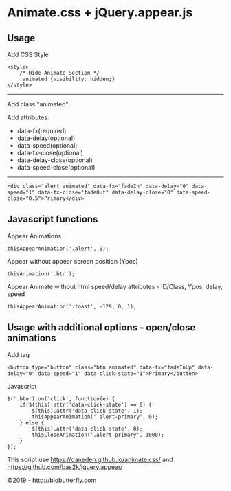 # Animate.css + jQuery.appear.js

## Usage

Add CSS Style

	<style>
		/* Hide Animate Section */
		.animated {visibility: hidden;}
	</style>

- - - -

Add class "animated".

Add attributes: 
* data-fx(required)
* data-delay(optional)
* data-speed(optional)
* data-fx-close(optional)
* data-delay-close(optional)
* data-speed-close(optional)

- - - -

	<div class="alert animated" data-fx="fadeIn" data-delay="0" data-speed="1" data-fx-close="fadeOut" data-delay-close="0" data-speed-close="0.5">Primary</div>


## Javascript functions

Appear Animations

	thisAppearAnimation('.alert', 0);


Appear without appear screen position (Ypos)

	thisAnimation('.btn');


Appear Animate without html speed/delay attributes - ID/Class, Ypos, delay, speed

	thisAppearAnimation('.toast', -129, 0, 1);
    

## Usage with additional options - open/close animations

Add tag

	<button type="button" class="btn animated" data-fx="fadeInUp" data-delay="0" data-speed="1" data-click-state="1">Primary</button>

Javascript

	$('.btn').on('click', function(e) {
		if($(this).attr('data-click-state') == 0) {
		    $(this).attr('data-click-state', 1);
		    thisAppearAnimation('.alert-primary', 0);
		} else {
		    $(this).attr('data-click-state', 0);
		    thisCloseAnimation('.alert-primary', 1000);
		}
	});

This script use https://daneden.github.io/animate.css/ and https://github.com/bas2k/jquery.appear/

&copy;2019 - http://biobutterfly.com
